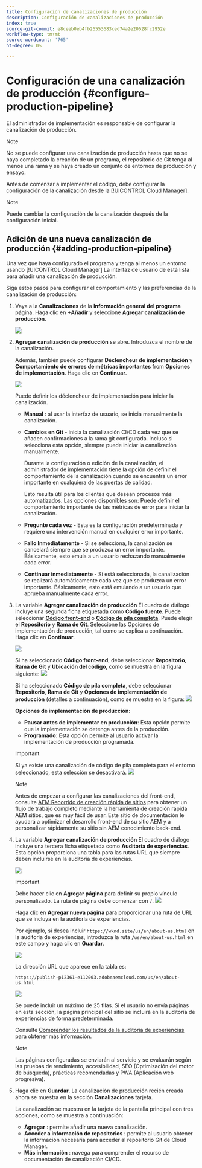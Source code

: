 ```yaml
---
title: Configuración de canalizaciones de producción
description: Configuración de canalizaciones de producción
index: true
source-git-commit: e8ceeb0eb4fb26553683ced74a2e20628fc2952e
workflow-type: tm+mt
source-wordcount: '765'
ht-degree: 0%

---
```



# Configuración de una canalización de producción {#configure-production-pipeline}

El administrador de implementación es responsable de configurar la canalización de producción.

>[!NOTE]
>No se puede configurar una canalización de producción hasta que no se haya completado la creación de un programa, el repositorio de Git tenga al menos una rama y se haya creado un conjunto de entornos de producción y ensayo.

Antes de comenzar a implementar el código, debe configurar la configuración de la canalización desde la [!UICONTROL Cloud Manager].

>[!NOTE]
>Puede cambiar la configuración de la canalización después de la configuración inicial.

## Adición de una nueva canalización de producción {#adding-production-pipeline}

Una vez que haya configurado el programa y tenga al menos un entorno usando [!UICONTROL Cloud Manager] La interfaz de usuario de está lista para añadir una canalización de producción.

Siga estos pasos para configurar el comportamiento y las preferencias de la canalización de producción:

1. Vaya a la **Canalizaciones** de la **Información general del programa** página.
Haga clic en **+Añadir** y seleccione **Agregar canalización de producción**.

   ![](/help/implementing/cloud-manager/assets/configure-pipeline/add-prod-1.png)

1. **Agregar canalización de producción** se abre. Introduzca el nombre de la canalización.

   Además, también puede configurar **Déclencheur de implementación** y **Comportamiento de errores de métricas importantes** from **Opciones de implementación**. Haga clic en **Continuar**.

   ![](/help/implementing/cloud-manager/assets/configure-pipeline/prod-pipeline-add2.png)


   Puede definir los déclencheur de implementación para iniciar la canalización.

   * **Manual** : al usar la interfaz de usuario, se inicia manualmente la canalización.
   * **Cambios en Git** - inicia la canalización CI/CD cada vez que se añaden confirmaciones a la rama git configurada. Incluso si selecciona esta opción, siempre puede iniciar la canalización manualmente.

      Durante la configuración o edición de la canalización, el administrador de implementación tiene la opción de definir el comportamiento de la canalización cuando se encuentra un error importante en cualquiera de las puertas de calidad.

      Esto resulta útil para los clientes que desean procesos más automatizados. Las opciones disponibles son:
   Puede definir el comportamiento importante de las métricas de error para iniciar la canalización.

   * **Pregunte cada vez** - Esta es la configuración predeterminada y requiere una intervención manual en cualquier error importante.
   * **Fallo Inmediatamente** - Si se selecciona, la canalización se cancelará siempre que se produzca un error importante. Básicamente, esto emula a un usuario rechazando manualmente cada error.
   * **Continuar inmediatamente** - Si está seleccionada, la canalización se realizará automáticamente cada vez que se produzca un error importante. Básicamente, esto está emulando a un usuario que aprueba manualmente cada error.


1. La variable **Agregar canalización de producción** El cuadro de diálogo incluye una segunda ficha etiquetada como **Código fuente**. Puede seleccionar **[Código front-end](/help/implementing/cloud-manager/configuring-pipelines/introduction-ci-cd-pipelines.md#front-end)** o **[Código de pila completa](/help/implementing/cloud-manager/configuring-pipelines/introduction-ci-cd-pipelines.md#full-stack-pipeline)**. Puede elegir el **Repositorio** y **Rama de Git**. Seleccione las Opciones de implementación de producción, tal como se explica a continuación. Haga clic en **Continuar**.

   ![](/help/implementing/cloud-manager/assets/configure-pipeline/prodpipeline-fullstack1.png)

   Si ha seleccionado **Código front-end**, debe seleccionar **Repositorio**, **Rama de Git** y **Ubicación del código**, como se muestra en la figura siguiente:
   ![](/help/implementing/cloud-manager/assets/configure-pipeline/prodpipeline-fullstack1.png)

   Si ha seleccionado **Código de pila completa**, debe seleccionar **Repositorio**, **Rama de Git** y **Opciones de implementación de producción** (detalles a continuación), como se muestra en la figura:
   ![](/help/implementing/cloud-manager/assets/configure-pipeline/prodpipeline-fullstack2.png)

   **Opciones de implementación de producción:**

   * **Pausar antes de implementar en producción**: Esta opción permite que la implementación se detenga antes de la producción.
   * **Programado**: Esta opción permite al usuario activar la implementación de producción programada.

   >[!IMPORTANT]
   >Si ya existe una canalización de código de pila completa para el entorno seleccionado, esta selección se desactivará.
   >![](/help/implementing/cloud-manager/assets/configure-pipeline/full-stack-disabled.png)

   >[!NOTE]
   >Antes de empezar a configurar las canalizaciones del front-end, consulte [AEM Recorrido de creación rápida de sitios](https://experienceleague.adobe.com/docs/experience-manager-cloud-service/sites-journey/quick-site/overview.html) para obtener un flujo de trabajo completo mediante la herramienta de creación rápida AEM sitios, que es muy fácil de usar. Este sitio de documentación le ayudará a optimizar el desarrollo front-end de su sitio AEM y a personalizar rápidamente su sitio sin AEM conocimiento back-end.


1. La variable **Agregar canalización de producción** El cuadro de diálogo incluye una tercera ficha etiquetada como **Auditoría de experiencias**. Esta opción proporciona una tabla para las rutas URL que siempre deben incluirse en la auditoría de experiencias.

   ![](/help/implementing/cloud-manager/assets/configure-pipeline/add-prod-audit.png)

   >[!IMPORTANT]
   >Debe hacer clic en **Agregar página** para definir su propio vínculo personalizado. La ruta de página debe comenzar con `/`.
   >![](/help/implementing/cloud-manager/assets/configure-pipeline/add-prod-audit2.png)


   Haga clic en **Agregar nueva página** para proporcionar una ruta de URL que se incluya en la auditoría de experiencias.

   Por ejemplo, si desea incluir `https://wknd.site/us/en/about-us.html` en la auditoría de experiencias, introduzca la ruta `/us/en/about-us.html` en este campo y haga clic en **Guardar**.

   ![](/help/implementing/cloud-manager/assets/configure-pipeline/add-prod-audit3.png)

   La dirección URL que aparece en la tabla es:

   `https://publish-p12361-e112003.adobeaemcloud.com/us/en/about-us.html`

   ![](/help/implementing/cloud-manager/assets/configure-pipeline/add-prod-audit4.png)

   Se puede incluir un máximo de 25 filas. Si el usuario no envía páginas en esta sección, la página principal del sitio se incluirá en la auditoría de experiencias de forma predeterminada.

   Consulte [Comprender los resultados de la auditoría de experiencias](/help/implementing/cloud-manager/experience-audit-testing.md) para obtener más información.

   >[!NOTE]
   > Las páginas configuradas se enviarán al servicio y se evaluarán según las pruebas de rendimiento, accesibilidad, SEO (Optimización del motor de búsqueda), prácticas recomendadas y PWA (Aplicación web progresiva).

1. Haga clic en **Guardar**. La canalización de producción recién creada ahora se muestra en la sección **Canalizaciones** tarjeta.

   La canalización se muestra en la tarjeta de la pantalla principal con tres acciones, como se muestra a continuación:

   * **Agregar** : permite añadir una nueva canalización.
   * **Acceder a información de repositorios** : permite al usuario obtener la información necesaria para acceder al repositorio Git de Cloud Manager.
   * **Más información** : navega para comprender el recurso de documentación de canalización CI/CD.


